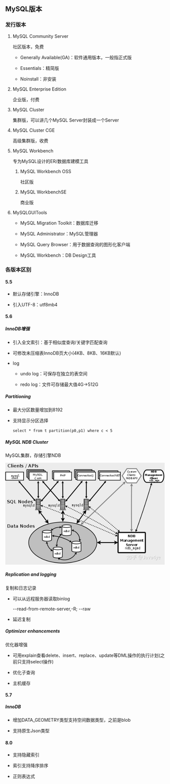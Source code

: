 ## MySQL版本

### 发行版本

1. MySQL Community Server
   
    社区版本，免费

    * Generally Available(GA)：软件通用版本，一般指正式版
    
    * Essentials：精简版
    
    * Noinstall：非安装
   
2. MySQL Enterprise Edition
   
    企业版，付费
   
3. MySQL Cluster
   
    集群版，可以讲几个MySQL Server封装成一个Server
   
4. MySQL Cluster CGE
   
    高级集群版，收费
   
5. MySQL Workbench

    专为MySQL设计的ER/数据库建模工具
   
    1. MySQL Workbench OSS
        
        社区版
       
    2. MySQL WorkbenchSE
    
        商业版
       
6. MySQLGUITools

    * MySQL Migration Toolkit：数据库迁移
   
    * MySQL Administrator：MySQL管理器
    
    * MySQL Query Browser：用于数据查询的图形化客户端
    
    * MySQL Workbench：DB Design工具

### 各版本区别

#### 5.5

* 默认存储引擎：InnoDB

* 引入UTF-8：utf8mb4

#### 5.6

##### InnoDB增强

* 引入全文索引：基于相似度查询/关键字匹配查询

* 可修改未压缩表InnoDB页大小(4KB、8KB、16KB默认)

* log

    * undo log：可保存在独立的表空间
      
    * redo log：文件可存储最大值4G->512G

##### Partitioning

* 最大分区数量增加到8192

* 支持显示分区选择

    ```mysql
    select * from t partition(p0,p1) where c < 5
    ```

##### MySQL NDB Cluster

MySQL集群，存储引擎NDB

![NDBCluster.png](images/NDBCluster.png)

##### Replication and logging

复制和日志记录

* 可以从远程服务器读取binlog

    --read-from-remote-server,-R;
    --raw
  
* 延迟复制
    
##### Optimizer enhancements

优化器增强

* 可用explain查看delete、insert、replace、update等DML操作的执行计划(之前只支持select操作)

* 优化子查询

* 主机缓存

#### 5.7

##### InnoDB

* 增加DATA_GEOMETRY类型支持空间数据类型，之前是blob

* 支持原生Json类型

#### 8.0

* 支持隐藏索引

* 索引支持降序排序

* 正则表达式
